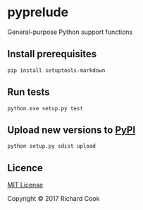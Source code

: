 # pyprelude

General-purpose Python support functions

## Install prerequisites

```
pip install setuptools-markdown
```

## Run tests

```
python.exe setup.py test
```

## Upload new versions to [PyPI][pypi]

```
python setup.py sdist upload
```

## Licence

[MIT License][licence]

Copyright &copy; 2017 Richard Cook

[licence]: LICENSE
[pypi]: https://pypi.python.org/pypi
